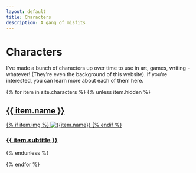 ```yaml
---
layout: default
title: Characters
description: A gang of misfits
---
```

# Characters

I've made a bunch of characters up over time to use in art, games, writing - whatever! (They're even the background of this website). If you're interested, you can learn more about each of them here.

<div class='card-container'>
{% for item in site.characters %}
{% unless item.hidden %}

<a href='{{ item.url }}'>
<div class='char-card' style='background-color:{{item.bgcolor}};'>
    <h2>{{ item.name }}</h2>
    {% if item.img %}
    <img alt='{{item.name}}' src='{{item.icon}}'>
    {% endif %}
    <h3>{{ item.subtitle }}</h3>
</div>
</a>
{% endunless %}

{% endfor %}
</div>